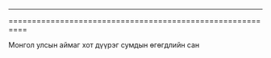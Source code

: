 ----------------------------------------------------------
==========================================================

Монгол улсын аймаг хот дүүрэг сумдын өгөгдлийн сан
